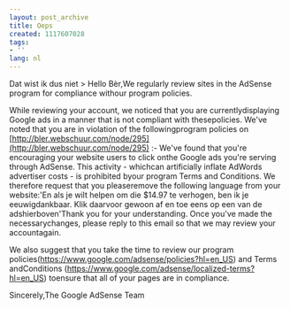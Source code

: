 ```yaml
---
layout: post_archive
title: Oeps
created: 1117607028
tags:
- ''
lang: nl
---
```

Dat wist ik dus niet <!--break-->> Hello Bèr,We regularly review sites in the AdSense program for compliance withour program policies.

While reviewing your account, we noticed that you are currentlydisplaying Google ads in a manner that is not compliant with thesepolicies. We've noted that you are in violation of the followingprogram policies on [http://bler.webschuur.com/node/295](http://bler.webschuur.com/node/295) :- We've found that you're encouraging your website users to click onthe Google ads you're serving through AdSense. This activity - whichcan artificially inflate AdWords advertiser costs - is prohibited byour program Terms and Conditions. We therefore request that you pleaseremove the following language from your website:'En als je wilt helpen om die $14.97 te verhogen, ben ik je eeuwigdankbaar. Klik daarvoor gewoon af en toe eens op een van de adshierboven'Thank you for your understanding. Once you've made the necessarychanges, please reply to this email so that we may review your accountagain.

We also suggest that you take the time to review our program policies(https://www.google.com/adsense/policies?hl=en_US) and Terms andConditions (https://www.google.com/adsense/localized-terms?hl=en_US) toensure that all of your pages are in compliance.

Sincerely,The Google AdSense Team
